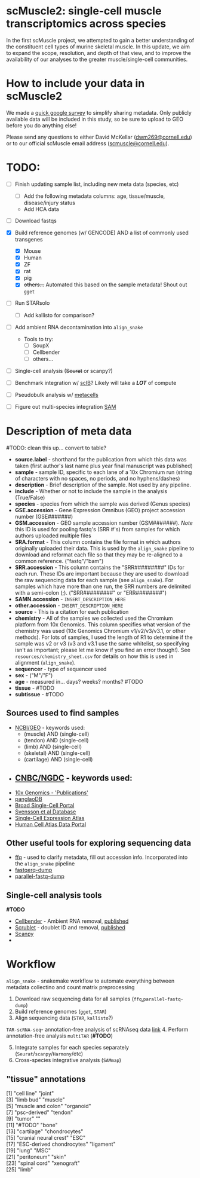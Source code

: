 # **scMuscle2:** single-cell muscle transcriptomics across species
In the first scMuscle project, we attempted to gain a better understanding of the constituent cell types of murine skeletal muscle. In this update, we aim to expand the scope, resolution, and depth of that view, and to improve the availability of our analyses to the greater muscle/single-cell communities.

# How to include your data in scMuscle2
We made a [quick google survey](https://docs.google.com/forms/d/1aueSLPLMHReFEX4Ie1K_o0WEciAznE0HAdOh4eIctVA/prefill) to simplify sharing metadata. Only publicly available data will be included in this study, so be sure to upload to GEO before you do anything else!

Please send any questions to either David McKellar (dwm269@cornell.edu) or to our official scMuscle email address (scmuscle@cornell.edu).

# **TODO:**
- [ ] Finish updating sample list, including new meta data (species, etc)
  - [ ] Add the following metadata columns: age, tissue/muscle, disease/injury status
  - Add HCA data
- [ ] Download fastqs
- [X] Build reference genomes (w/ GENCODE) AND a list of commonly used transgenes
  - [X] Mouse
  - [X] Human
  - [X] ZF
  - [X] rat
  - [X] pig
  - [X] ~~others...~~ Automated this based on the sample metadata! Shout out `gget`
- [ ] Run STARsolo
  - [ ] Add kallisto for comparison?
- [ ] Add ambient RNA decontamination into `align_snake`
  - Tools to try:
    - [ ] SoupX
    - [ ] Cellbender
    - [ ] others...
- [ ] Single-cell analysis (~~Seurat~~ or scanpy?)
- [ ] Benchmark integration w/ [scIB](https://github.com/theislab/scib)? Likely will take a ***LOT*** of compute
- [ ] Pseudobulk analysis w/ [metacells](https://github.com/tanaylab/metacells)
- [ ] Figure out multi-species integration [SAM](https://github.com/atarashansky/self-assembling-manifold)


# Description of meta data
#TODO: clean this up... convert to table?
- **source.label** - shorthand for the publication from which this data was taken (first author's last name plus year final manuscript was published)
- **sample** - sample ID, specific to each lane of a 10x Chromium run (string of characters with no spaces, no periods, and no hyphens/dashes)
- **description** - Brief description of the sample. Not used by any pipeline.
- **include** - Whether or not to include the sample in the analysis (True/False)
- **species** - species from which the sample was derived (Genus species)
- **GSE.accession** - Gene Expression Omnibus (GEO) project accession number (GSE#######)
- **GSM.accession** - GEO sample accession number (GSM#######). *Note* this ID is used for pooling fastq's (SRR #'s) from samples for which authors uploaded multiple files
- **SRA.format** - This column contains the file format in which authors originally uploaded their data. This is used by the `align_snake` pipeline to download and reformat each file so that they may be re-aligned to a common reference. ("fastq"/"bam")
- **SRR.accession** - This column contains the "SRR#########" IDs for each run. These IDs are important because they are used to download the raw sequencing data for each sample (see `align_snake`). For samples which have more than one run, the SRR numbers are delimited with a semi-colon (;). ("SRR#########" or "ERR########")
- **SAMN.accession** - `INSERT_DESCRIPTION_HERE`
- **other.accession** - `INSERT_DESCRIPTION_HERE`
- **source** - This is a citation for each publication
- **chemistry** - All of the samples we collected used the Chromium platform from 10x Genomics. This column specifies what version of the chemistry was used (10x Genomics Chromium v1/v2/v3/v3.1, or other methods). For lots of samples, I used the length of R1 to determine if the sample was v2 or v3 (v3 and v3.1 use the same whitelist, so specifying isn't as important; please let me know if you find an error though!). See `resources/chemistry_sheet.csv` for details on how this is used in alignment (`align_snake`).
- **sequencer** - type of sequencer used
- **sex** - ("M"/"F")
- **age** - measured in... days? weeks? months? #TODO
- **tissue** - #TODO
- **subtissue** - #TODO

## Sources used to find samples
- [NCBI/GEO](https://www.ncbi.nlm.nih.gov/geo/) - keywords used:
  - (muscle) AND (single-cell)
  - (tendon) AND (single-cell)
  - (limb) AND (single-cell)
  - (skeletal) AND (single-cell)
  - (cartilage) AND (single-cell)
- [CNBC/NGDC](https://ngdc.cncb.ac.cn/) - keywords used:
  -
- [10x Genomics - 'Publications'](https://www.10xgenomics.com/resources/publications)
- [panglaoDB](https://panglaodb.se/)
- [Broad Single-Cell Portal](https://singlecell.broadinstitute.org/single_cell)
- [Svensson et al Database](http://www.nxn.se/single-cell-studies/gui)
- [Single-Cell Expression Atlas](https://www.ebi.ac.uk/gxa/sc/home)
- [Human Cell Atlas Data Portal](https://data.humancellatlas.org/explore/projects)

## Other useful tools for exploring sequencing data
- [ffq](https://github.com/pachterlab/ffq) - used to clarify metadata, fill out accession info. Incorporated into the `align_snake` pipeline
- [fastqerq-dump](https://github.com/ncbi/sra-tools/wiki/HowTo:-fasterq-dump)
- [parallel-fastq-dump](https://github.com/rvalieris/parallel-fastq-dump)

## Single-cell analysis tools
**#TODO**
- [Cellbender](https://github.com/broadinstitute/CellBender) - Ambient RNA removal, [published](https://doi.org/10.1101/791699)
- [Scrublet](https://github.com/swolock/scrublet) - doublet ID and removal, [published](https://www.sciencedirect.com/science/article/pii/S2405471218304745)
- [Scanpy](TODO)
-

# **Workflow**
`align_snake` - snakemake workflow to automate everything between metadata collectino and count matrix preprocessing
1. Download raw sequencing data for all samples (`ffq`,`parallel-fastq-dump`)
2. Build reference genomes (`gget`, `STAR`)
3. Align sequencing data (`STAR`, `kallisto`?)  


`TAR-scRNA-seq`- annotation-free analysis of scRNAseq data [link](https://github.com/fw262/TAR-scRNA-seq)
4. Perform annotation-free analysis `multiTAR` (**#TODO**)


5. Integrate samples for each species separately (`Seurat`/`scanpy`/`Harmony`/etc)
6. Cross-species integrative analysis (`SAMmap`)

## "tissue" annotations
[1] "cell line"                "joint"                   
[3] "limb bud"                 "muscle"                  
[5] "muscle and colon"         "organoid"                
[7] "psc-derived"              "tendon"                  
[9] "tumor"                    ""                        
[11] "#TODO"                    "bone"                    
[13] "cartilage"                "chondrocytes"            
[15] "cranial neural crest"     "ESC"                     
[17] "ESC-derived chondrocytes" "ligament"                
[19] "lung"                     "MSC"                     
[21] "peritoneum"               "skin"                    
[23] "spinal cord"              "xenograft"               
[25] "limb"    
